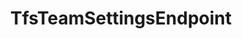 ---
optionsClassName: TfsTeamSettingsEndpointOptions
optionsClassFullName: MigrationTools.Endpoints.TfsTeamSettingsEndpointOptions
configurationSamples: []
description: missng XML code comments
className: TfsTeamSettingsEndpoint
typeName: Endpoints
architecture: v2
options: []
status: missng XML code comments
processingTarget: missng XML code comments
classFile: /src/MigrationTools.Clients.AzureDevops.ObjectModel/Endpoints/TfsTeamSettingsEndpoint.cs
optionsClassFile: /src/MigrationTools.Clients.AzureDevops.ObjectModel/Endpoints/TfsTeamSettingsEndpointOptions.cs

redirectFrom:
- /Reference/v2/Endpoints/TfsTeamSettingsEndpointOptions/
layout: reference
toc: true
permalink: /Reference/Endpoints/TfsTeamSettingsEndpoint/
title: TfsTeamSettingsEndpoint
categories:
- Endpoints
- v2
topics:
- topic: notes
  path: /Endpoints/TfsTeamSettingsEndpoint-notes.md
  exists: false
  markdown: ''
- topic: introduction
  path: /Endpoints/TfsTeamSettingsEndpoint-introduction.md
  exists: false
  markdown: ''

---